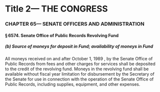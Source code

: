 
# Title 2— THE CONGRESS
### CHAPTER 65— SENATE OFFICERS AND ADMINISTRATION
#### § 6574. Senate Office of Public Records Revolving Fund
##### (b) Source of moneys for deposit in Fund; availability of moneys in Fund

All moneys received on and after October 1, 1989 , by the Senate Office of Public Records from fees and other charges for services shall be deposited to the credit of the revolving fund. Moneys in the revolving fund shall be available without fiscal year limitation for disbursement by the Secretary of the Senate for use in connection with the operation of the Senate Office of Public Records, including supplies, equipment, and other expenses.
